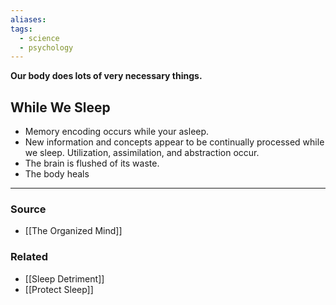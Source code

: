 ```yaml
---
aliases: 
tags:
  - science
  - psychology
---
```

**Our body does lots of very necessary things.**

## While We Sleep

- Memory encoding occurs while your asleep.
- New information and concepts appear to be continually processed while we sleep. Utilization, assimilation, and abstraction occur.
- The brain is flushed of its waste.
- The body heals

---

### Source
- [[The Organized Mind]]

### Related
- [[Sleep Detriment]]
- [[Protect Sleep]]